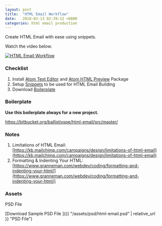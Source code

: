 ```yaml
---
layout: post
title:  "HTML Email Workflow"
date:   2018-03-13 02:39:12 +0800
categories: html email production
---
```


Create HTML Email with ease using snippets.

Watch the video below.

[![HTML Email Workflow](http://img.youtube.com/vi/njvT9iyIaWY/0.jpg)](http://www.youtube.com/watch?v=njvT9iyIaWY)

### Checklist

 1. Install [Atom Text Editor](http://atom.io/) and [Atom HTML Preview](https://atom.io/packages/atom-html-preview) Package
 2. Setup [Snippets](https://bitbucket.org/ballistixspe/html-email/src/master/snippets/atom.cson) to be used for HTML Email Building
 3. Download [Boilerplate](https://bitbucket.org/ballistixspe/html-email/downloads/)

### Boilerplate

**Use this boilerplate always for a new project.**

https://bitbucket.org/ballistixspe/html-email/src/master/

### Notes

1. Limitations of HTML Email: [https://kb.mailchimp.com/campaigns/design/limitations-of-html-email](https://kb.mailchimp.com/campaigns/design/limitations-of-html-email)
2. Formatting & Indenting Your HTML: [https://www.granneman.com/webdev/coding/formatting-and-indenting-your-html/](https://www.granneman.com/webdev/coding/formatting-and-indenting-your-html/)

### Assets

PSD File

[Download Sample PSD File ]({{ "/assets/psd/html-email.psd" | relative_url }} "PSD File")
